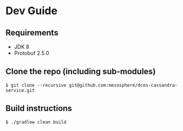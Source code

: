 # Dev Guide

## Requirements
- JDK 8
- Protobuf 2.5.0

## Clone the repo (including sub-modules)
```
$ git clone --recursive git@github.com:mesosphere/dcos-cassandra-service.git
```

## Build instructions
```
$ ./gradlew clean build
```
